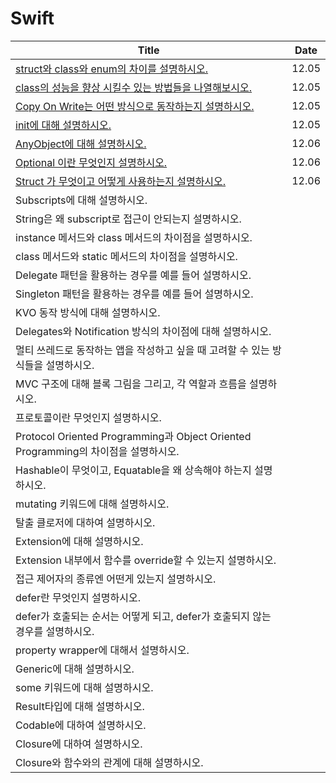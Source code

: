# Swift

| Title                                                                                                      | Date  |
| ---------------------------------------------------------------------------------------------------------- | ----- |
| [struct와 class와 enum의 차이를 설명하시오.](https://github.com/hogumachu/TIL/blob/main/Swift/Struct_Class_Enum.md)   | 12.05 |
| [class의 성능을 향상 시킬수 있는 방법들을 나열해보시오.](https://github.com/hogumachu/TIL/blob/main/Swift/Class_Performance.md) | 12.05 |
| [Copy On Write는 어떤 방식으로 동작하는지 설명하시오.](https://github.com/hogumachu/TIL/blob/main/Swift/Copy-on-Write.md)   | 12.05 |
| [init에 대해 설명하시오.](https://github.com/hogumachu/TIL/blob/main/Swift/Initialization.md)                      | 12.05 |
| [AnyObject에 대해 설명하시오.](https://github.com/hogumachu/TIL/blob/main/Swift/AnyObject.md)                     | 12.06 |
| [Optional 이란 무엇인지 설명하시오.](https://github.com/hogumachu/TIL/blob/main/Swift/Optional.md)                    | 12.06 |
| [Struct 가 무엇이고 어떻게 사용하는지 설명하시오.](https://github.com/hogumachu/TIL/blob/main/Swift/Struct.md)               | 12.06 |
| Subscripts에 대해 설명하시오.                                                                                      |       |
| String은 왜 subscript로 접근이 안되는지 설명하시오.                                                                       |       |
| instance 메서드와 class 메서드의 차이점을 설명하시오.                                                                       |       |
| class 메서드와 static 메서드의 차이점을 설명하시오.                                                                         |       |
| Delegate 패턴을 활용하는 경우를 예를 들어 설명하시오.                                                                         |       |
| Singleton 패턴을 활용하는 경우를 예를 들어 설명하시오.                                                                        |       |
| KVO 동작 방식에 대해 설명하시오.                                                                                       |       |
| Delegates와 Notification 방식의 차이점에 대해 설명하시오.                                                                 |       |
| 멀티 쓰레드로 동작하는 앱을 작성하고 싶을 때 고려할 수 있는 방식들을 설명하시오.                                                             |       |
| MVC 구조에 대해 블록 그림을 그리고, 각 역할과 흐름을 설명하시오.                                                                    |       |
| 프로토콜이란 무엇인지 설명하시오.                                                                                         |       |
| Protocol Oriented Programming과 Object Oriented Programming의 차이점을 설명하시오.                                    |       |
| Hashable이 무엇이고, Equatable을 왜 상속해야 하는지 설명하시오.                                                               |       |
| mutating 키워드에 대해 설명하시오.                                                                                    |       |
| 탈출 클로저에 대하여 설명하시오.                                                                                         |       |
| Extension에 대해 설명하시오.                                                                                       |       |
| Extension 내부에서 함수를 override할 수 있는지 설명하시오.                                                                  |       |
| 접근 제어자의 종류엔 어떤게 있는지 설명하시오.                                                                                 |       |
| defer란 무엇인지 설명하시오.                                                                                         |       |
| defer가 호출되는 순서는 어떻게 되고, defer가 호출되지 않는 경우를 설명하시오.                                                          |       |
| property wrapper에 대해서 설명하시오.                                                                               |       |
| Generic에 대해 설명하시오.                                                                                         |       |
| some 키워드에 대해 설명하시오.                                                                                        |       |
| Result타입에 대해 설명하시오.                                                                                        |       |
| Codable에 대하여 설명하시오.                                                                                        |       |
| Closure에 대하여 설명하시오.                                                                                        |       |
| Closure와 함수와의 관계에 대해 설명하시오.                                                                                |       |
